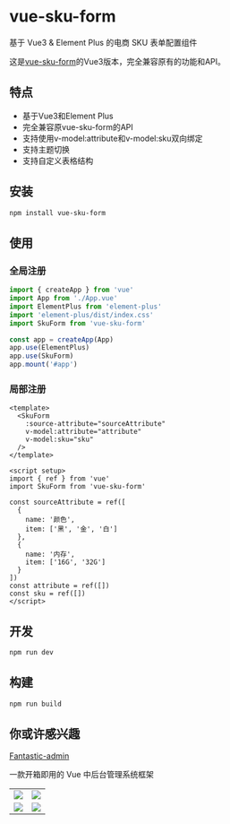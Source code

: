 # vue-sku-form

基于 Vue3 & Element Plus 的电商 SKU 表单配置组件

这是[vue-sku-form](https://github.com/hooray/vue-sku-form)的Vue3版本，完全兼容原有的功能和API。

## 特点

- 基于Vue3和Element Plus
- 完全兼容原vue-sku-form的API
- 支持使用v-model:attribute和v-model:sku双向绑定
- 支持主题切换
- 支持自定义表格结构

## 安装

```bash
npm install vue-sku-form
```

## 使用

### 全局注册

```js
import { createApp } from 'vue'
import App from './App.vue'
import ElementPlus from 'element-plus'
import 'element-plus/dist/index.css'
import SkuForm from 'vue-sku-form'

const app = createApp(App)
app.use(ElementPlus)
app.use(SkuForm)
app.mount('#app')
```

### 局部注册

```vue
<template>
  <SkuForm
    :source-attribute="sourceAttribute"
    v-model:attribute="attribute"
    v-model:sku="sku"
  />
</template>

<script setup>
import { ref } from 'vue'
import SkuForm from 'vue-sku-form'

const sourceAttribute = ref([
  {
    name: '颜色',
    item: ['黑', '金', '白']
  },
  {
    name: '内存',
    item: ['16G', '32G']
  }
])
const attribute = ref([])
const sku = ref([])
</script>
```

## 开发

```bash
npm run dev
```

## 构建

```bash
npm run build
```

## 你或许感兴趣

[Fantastic-admin](https://hooray.gitee.io/fantastic-admin/)

一款开箱即用的 Vue 中后台管理系统框架

<table>
    <tr>
        <td><img src="https://hooray.gitee.io/fantastic-admin/preview1.png" /></td>
        <td><img src="https://hooray.gitee.io/fantastic-admin/preview2.png" /></td>
    </tr>
    <tr>
        <td><img src="https://hooray.gitee.io/fantastic-admin/preview3.png" /></td>
        <td><img src="https://hooray.gitee.io/fantastic-admin/preview4.png" /></td>
    </tr>
</table>
